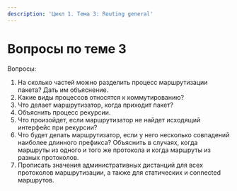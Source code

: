 ```yaml
---
description: 'Цикл 1. Тема 3: Routing general'
---
```


# Вопросы по теме 3

Вопросы:  
1. На сколько частей можно разделить процесс маршрутизации пакета? Дать им объяснение.  
2. Какие виды процессов относятся к коммутированию?  
3. Что делает маршрутизатор, когда приходит пакет?  
4. Объяснить процесс рекурсии.  
5. Что произойдет, если маршрутизатор не найдет исходящий интерфейс при рекурсии?  
6. Что будет делать маршрутизатор, если у него несколько совпадений наиболее длинного префикса? Объяснить в случаях, когда маршруты из одного и того же протокола и когда маршруты из разных протоколов.  
7. Прописать значения административных дистанций для всех протоколов маршрутизации, а также для статических и connected маршрутов.

